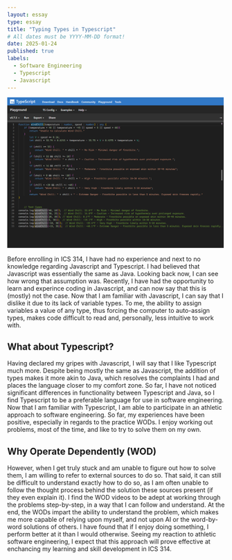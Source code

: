 ```yaml
---
layout: essay
type: essay
title: "Typing Types in Typescript"
# All dates must be YYYY-MM-DD format!
date: 2025-01-24
published: true
labels:
  - Software Engineering
  - Typescript
  - Javascript
---
```


<img width="500px" class="rounded float-start pe-4" src="../img/typescript/typescript.png">

Before enrolling in ICS 314, I have had no experience and next to no knowledge regarding Javascript and Typescript. I had believed that Javascript was essentially the same as Java. Looking back now, I can see how wrong that assumption was.
Recently, I have had the opportunity to learn and experince coding in Javascript, and can now say that this is (mostly) not the case. Now that I am familiar with Javascript, I can say that I dislike it due to its lack of variable types. To me, the ability to assign variables a value of any type, thus forcing the computer to auto-assign types, makes code difficult to read and, personally, less intuitive to work with.
## What about Typescript?
Having declared my gripes with Javascript, I will say that I like Typescript much more. Despite being mostly the same as Javascript, the addition of types makes it more akin to Java, which resolves the complaints I had and places the language closer to my comfort zone. So far, I have not noticed significant differences in functionality between Typescript and Java, so I find Typescript to be a preferable language for use in software engineering.
Now that I am familiar with Typescript, I am able to participate in an athletic approach to software engineering. So far, my experiences have been positive, especially in regards to the practice WODs. I enjoy working out problems, most of the time, and like to try to solve them on my own. 
## Why Operate Dependently (WOD)
However, when I get truly stuck and am unable to figure out how to solve them, I am willing to refer to external sources to do so. That said, it can still be difficult to understand exactly how to do so, as I am often unable to follow the thought process behind the solution these sources present (if they even explain it). I find the WOD videos to be adept at working through the problems step-by-step, in a way that I can follow and understand. At the end, the WODs impart the ability to understand the problem, which makes me more capable of relying upon myself, and not upon AI or the word-by-word solutions of others.
I have found that if I enjoy doing something, I perform better at it than I would otherwise. Seeing my reaction to athletic software engineering, I expect that this approach will prove effective at enchancing my learning and skill development in ICS 314.
